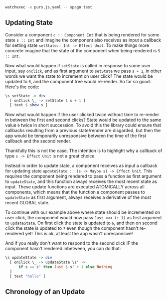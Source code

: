 ``` bash
watchexec -e purs,js,yaml -- spago test
```

## Updating State

Consider a component `c :: Component Int` that is being rendered for some state
`s :: Int` and imagine the component also receives as input a callback for
setting state `setState:: Int -> Effect Unit`. To make things more concrete
imagine that the state of the component when being rendered is `5 :: Int`.

Now what would happen if `setState` is called in response to some user input,
say `onclick`, and as first argument to `setState` we pass `s + 1`, in other
words we want the state to increment on user click? The state would be updated
to `6`, and the component tree would re-render. So far so good. Here's the code:

``` purs
\s setState -> div
  [ onClick \_ -> setState $ s + 1 ]
  [ text $ show s ]
```

Now what would happen if the user clicked twice without time to re-render in
between the first and second clicks? State would be updated to the same value
`6` twice in short succession. To avoid this the library could ensure that
callbacks resulting from a previous state/render are disgarded, but then the app
would be temporarily unresponsive between the time of the first callback and the
second render.

Thankfully this is not the case. The intention is to highlight why a callback of
type `s -> Effect Unit` is not a great choice.

Instead in order to update state, a component receives as input a callback for
updating state `updateState :: (s -> Maybe s) -> Effect Unit`. This requires the
component being rendered to pass a function as first argument to `updateState`,
and this function always receives the most recent state as input. These update
functions are executed ATOMICALLY across all components, which means that the
function a component passes to `updateState` as first argument, always receives
a derivative of the most recent GLOBAL state.

To continue with our example above where state should be incremented on user
click, the component would now pass `Just <<< (+ 1)` as first argument to
`updateState`. On first click the state is updated to `6`, and then on second
click the state is updated to `7` even though the component hasn't re-rendered
yet! This is ok, at least the app wasn't unresponsive!

And if you really don't want to respond to the second click IF the component
hasn't rendered inbetween, you can do that:

``` purs
\s updateState -> div
  [ onClick \_ -> updateState \s' -> 
      if s == s' then Just $ s' + 1 else Nothing
  ]
  [ text "hello" ]
```

## Chronology of an Update
